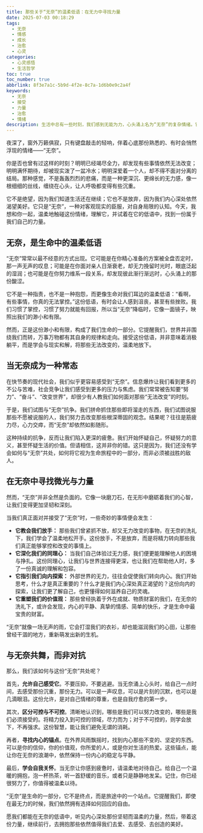 ```yaml
---
title: 那些关于“无奈”的温柔低语：在无力中寻找力量
date: 2025-07-03 00:18:29
tags:
  - 无奈
  - 情感
  - 成长
  - 治愈
  - 心灵
categories:
  - 心灵感悟
  - 生活哲学
toc: true
toc_number: true
abbrlink: 8f3e7a1c-5b9d-4f2e-8c7a-1d6b0e9c2a4f
keywords:
  - 无奈
  - 接受
  - 力量
  - 治愈
  - 情绪
description: 生活中总有一些时刻，我们感到无能为力，心头涌上名为“无奈”的复杂情绪。它不是绝望，却比绝望更绵长，像一场无声的雨，润湿了心底。这篇文章将带你温柔地触碰这份无奈，理解它，并从中汲取一份独特的、属于你自己的力量。
---
```


夜深了，窗外万籁俱寂，只有键盘敲击的轻响，伴着心底那份熟悉的、有时会悄然浮现的情绪——“无奈”。

你是否也曾有过这样的时刻？明明已经竭尽全力，却发现有些事情依然无法改变；明明满怀期待，却被现实泼了一盆冷水；明明深爱着一个人，却不得不面对分离的结局。那种感觉，不是轰轰烈烈的悲痛，而是一种更深沉、更绵长的无力感，像一根细细的丝线，缠绕在心头，让人呼吸都变得有些沉重。

它不是绝望，因为我们知道生活还在继续；它也不是放弃，因为我们内心深处依然渴望美好。它只是“无奈”，一种对客观现实的臣服，对自身局限的认知。今天，我想和你一起，温柔地触碰这份情绪，理解它，并试着在它的低语中，找到一份属于我们自己的力量。

## 无奈，是生命中的温柔低语

“无奈”常常以最不经意的方式出现。它可能是在你精心准备的方案被全盘否定时，那一声无声的叹息；可能是在你面对亲人日渐衰老，却无力挽留时光时，眼底泛起的湿润；也可能是在你努力维系一段关系，却发现彼此渐行渐远时，心头涌上的那份酸涩。

它不是一种指责，也不是一种抱怨，而更像生命对我们耳边的温柔低语：“看啊，有些事情，你真的无法掌控。”这份低语，有时会让人感到沮丧，甚至有些挫败。我们习惯了掌控，习惯了努力就能有回报，所以当“无奈”降临时，它像一面镜子，映照出我们的渺小和有限。

然而，正是这份渺小和有限，构成了我们生命的一部分。它提醒我们，世界并非围绕我们而转，万事万物都有其自身的规律和走向。接受这份低语，并非意味着消极躺平，而是学会与现实和解，将那些无法改变的，温柔地放下。

## 当无奈成为一种常态

在快节奏的现代社会，我们似乎更容易感受到“无奈”。信息爆炸让我们看到更多的不公与苦难，社会竞争让我们感受到更多的压力与焦虑。我们常常被告知要“努力”、“奋斗”、“改变世界”，却很少有人教我们如何面对那些“无法改变”的时刻。

于是，我们试图与“无奈”抗争。我们拼命抓住那些即将溜走的东西，我们试图说服那些不愿被说服的人，我们努力去改变那些根深蒂固的观念。结果呢？往往是筋疲力尽，心力交瘁，而“无奈”却依然如影随形。

这种持续的抗争，反而让我们陷入更深的疲惫。我们开始怀疑自己，怀疑努力的意义，甚至怀疑生活的价值。但请相信，这并非你的错。这只是因为，我们还没有学会如何与“无奈”共处，如何将它视为生命旅程中的一部分，而非必须被战胜的敌人。

## 在无奈中寻找微光与力量

然而，“无奈”并非全然是负面的。它像一块磨刀石，在无形中磨砺着我们的心智，让我们变得更加坚韧和深刻。

当我们真正面对并接受了“无奈”时，一些奇妙的事情便会发生：

*   **它教会我们放手：** 那些我们曾紧抓不放，却又无力改变的事物，在无奈的洗礼下，我们学会了温柔地松开手。这份放手，不是放弃，而是将精力转向那些我们真正能够掌控和改变的事情上。
*   **它深化我们的同理心：** 当我们自己体验过无力感，我们便更能理解他人的困境与挣扎。这份同理心，让我们与世界连接得更深，也让我们在帮助他人时，多了一份真诚的理解和包容。
*   **它指引我们向内探索：** 外部世界的无力，往往会促使我们转向内心。我们开始思考，什么才是真正重要的？什么才是我们内心深处真正渴望的？这份向内的探索，让我们更了解自己，也更懂得如何滋养自己的灵魂。
*   **它重塑我们的价值观：** 那些曾经执着于外在成就、物质财富的我们，在无奈的洗礼下，或许会发现，内心的平静、真挚的情感、简单的快乐，才是生命中最宝贵的财富。

“无奈”就像一场无声的雨，它会打湿我们的衣衫，却也能滋润我们的心田，让那些曾经干涸的地方，重新萌发出新的生机。

## 与无奈共舞，而非对抗

那么，我们该如何与这份“无奈”共处呢？

首先，**允许自己感受它**。不要压抑，不要逃避。当无奈涌上心头时，给自己一点时间，去感受那份沉重，那份无力。可以是一声叹息，可以是片刻的沉默，也可以是几滴眼泪。这份允许，是对自己情绪的尊重，也是自我疗愈的第一步。

其次，**区分可控与不可控**。清晰地认识到，哪些是我们可以努力改变的，哪些是我们必须接受的。将精力投入到可控的领域，尽力而为；对于不可控的，则学会放下，不再强求。这份智慧，能让我们避免无谓的消耗。

再者，**寻找内心的锚点**。在外界风雨飘摇时，找到内心那些不变的、坚定的东西。可以是你的信仰，你的价值观，你所爱的人，或是你对生活的热爱。这些锚点，能让你在无奈的浪潮中，依然保持一份内心的稳定与平静。

最后，**学会自我关怀**。当无奈让你感到疲惫时，请温柔地对待自己。给自己一个温暖的拥抱，泡一杯热茶，听一首舒缓的音乐，或者只是静静地发呆。记住，你已经很努力了，你值得被温柔以待。

“无奈”是生命的一部分，它不是终点，而是旅途中的一个站点。它提醒我们，即使在最无力的时候，我们依然拥有选择如何回应的自由。

愿我们都能在无奈的低语中，听见内心深处那份坚韧而温柔的力量，然后，带着这份力量，继续前行，去拥抱那些依然值得我们去爱、去感受、去创造的美好。